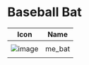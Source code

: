 # Baseball Bat

| Icon | Name |
| :--: | :--: | 
| | | | | 
![image](https://github.com/user-attachments/assets/75072890-40f8-4191-aab5-8138bf7d0a27) <br>  | me_bat  | 
| | | | | 
